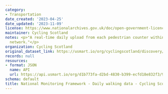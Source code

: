 ```yaml
---
category:
- Transportation
date_created: '2023-04-25'
date_updated: '2023-11-09'
license: https://www.nationalarchives.gov.uk/doc/open-government-licence/version/3/
maintainer: Cycling Scotland
notes: <p>"A real-time daily upload from each pedestrian counter within Cycling Scotland's
  network."</p>
organization: Cycling Scotland
original_dataset_link: https://usmart.io/org/cyclingscotland/discovery/discovery-view-detail/8135ec48-55e4-4a30-8467-d7c5d701ddb4
records: null
resources:
- format: JSON
  name: API
  url: https://api.usmart.io/org/d1b773fa-d2bd-4830-b399-ecfd18e832f3/93c2094a-5e18-480f-9bc3-ec18d6c17468/1/urql
schema: default
title: National Monitoring Framework - Daily walking data - Cycling Scotland
---
```

